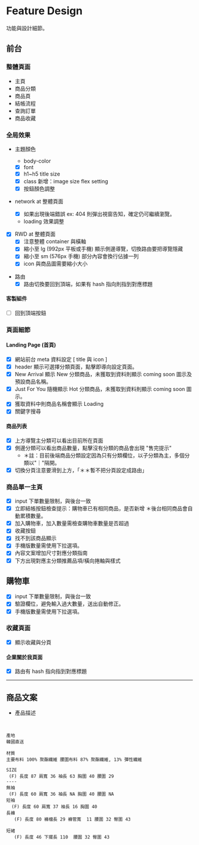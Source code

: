 # Feature Design

功能與設計細節。

## 前台

### 整體頁面

- 主頁
- 商品分類
- 商品頁
- 結帳流程
- 查詢訂單
- 商品收藏

### 全局效果

- 主題顏色

  - body-color
  - [x] font
  - [x] h1~h5 title size
  - [x] class 新增：image size flex setting
  - [x] 按鈕顏色調整

- network at 整體頁面

  - [x] 如果出現後端錯誤 ex: 404 則彈出視窗告知，確定仍可繼續瀏覽。
  - loading 效果調整

- [x] RWD at 整體頁面
  - [x] 注意整體 container 與橫軸
  - [x] 縮小至 lg (992px 平板或手機) 顯示側邊導覽，切換路由要把導覽隱藏
  - [x] 縮小至 sm (576px 手機) 部分內容會換行佔據一列
  - [x] icon 與商品圖需要縮小大小
- 路由
  - [x] 路由切換要回到頂端，如果有 hash 指向則指到對應標題

#### 客製組件

- [ ] 回到頂端按鈕

### 頁面細節

#### Landing Page (首頁)

- [x] 網站前台 meta 資料設定 [ title 與 icon ]
- [x] header 顯示可選擇分類頁面，點擊即導向設定頁面。
- [x] New Arrival 顯示 New 分類商品，未獲取到資料則顯示 coming soon 圖示及預設商品名稱。
- [x] Just For You 隨機顯示 Hot 分類商品，未獲取到資料則顯示 coming soon 圖示。
- [x] 獲取資料中則商品名稱會顯示 Loading
- [x] 關鍵字搜尋

#### 商品列表

- [x] 上方導覽主分類可以看出目前所在頁面
- [x] 側邊分類可以看出商品數量，點擊沒有分類的商品會出現 "售完提示"
  - ＊註：目前後端商品分類設定因為只有分類欄位，以子分類為主，多個分類以"｜"隔開。
- [x] 切換分頁注意要滑到上方，「＊＊暫不把分頁設定成路由」

### 商品單一主頁

- [x] input 下單數量限制，與後台一致
- [x] 立即結帳按鈕檢查提示：購物車已有相同商品，是否新增
      ＊後台相同商品會自動累積數量。
- [x] 加入購物車，加入數量需檢查購物車數量是否超過
- [x] 收藏按鈕
- [x] 找不到該商品顯示
- [x] 手機版數量需使用下拉選項。
- [x] 內容文案增加尺寸對應分類指南
- [x] 下方出現對應主分類推薦品項/橫向捲軸與樣式

## 購物車

- [x] input 下單數量限制，與後台一致
- [x] 驗證欄位，避免輸入過大數量，送出自動修正。
- [x] 手機版數量需使用下拉選項。

### 收藏頁面

- [x] 顯示收藏與分頁

#### 企業關於我頁面

- [x] 路由有 hash 指向指到對應標題

---

## 商品文案

- 產品描述

```


產地
韓國直送

材質
主要布料 100% 聚酯纖維 腰圍布料 87% 聚酯纖維, 13% 彈性纖維

SIZE
 (F) 長度 87 肩寬 36 袖長 63 胸圍 40 腰圍 29
----
無袖
 (F) 長度 60 肩寬 36 袖長 NA 胸圍 40 腰圍 NA
短袖
  (F) 長度 60 肩寬 37 袖長 16 胸圍 40
長褲
   (F) 長度 80 褲檔長 29 褲管寬	 11 腰圍 32 臀圍 43

短裙
   (F) 長度 46 下擺長 110  腰圍 32 臀圍 43

```

